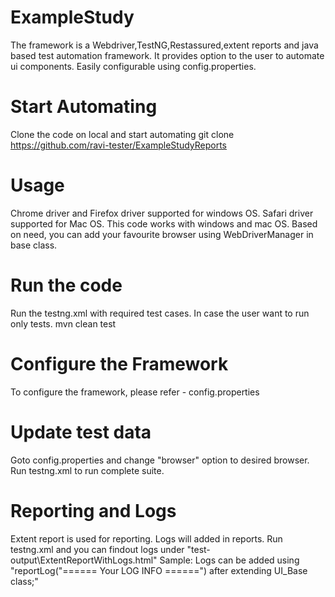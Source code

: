 # ExampleStudy
The framework is a Webdriver,TestNG,Restassured,extent reports and java based test automation framework.
It provides option to the user to automate ui components.
Easily configurable using config.properties.

# Start Automating
Clone the code on local and start automating
git clone https://github.com/ravi-tester/ExampleStudyReports

# Usage
Chrome driver and Firefox driver supported for windows OS.
Safari driver supported for Mac OS.
This code works with windows and mac OS.
Based on need, you can add your favourite browser using WebDriverManager in base class.

# Run the code
Run the testng.xml with required test cases.
In case the user want to run only tests.
mvn clean test

# Configure the Framework
To configure the framework, please refer - config.properties

# Update test data
Goto config.properties and change "browser" option to desired browser.
Run testng.xml to run complete suite.

# Reporting and Logs
Extent report is used for reporting.
Logs will added in reports.
Run testng.xml and you can findout logs under "test-output\ExtentReportWithLogs.html"
Sample:
Logs can be added using "reportLog("====== Your LOG INFO ======") after extending UI_Base class;"
